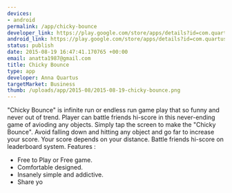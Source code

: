 ```yaml
--- 
devices: 
- android
permalink: /app/chicky-bounce
developer_link: https://play.google.com/store/apps/details?id=com.quartus.chickybounce
android_link: https://play.google.com/store/apps/details?id=com.quartus.chickybounce
status: publish
date: 2015-08-19 16:47:41.170765 +00:00
email: anatta1987@gmail.com
title: Chicky Bounce
type: app
developer: Anna Quartus
targetMarket: Business
thumb: /uploads/app/2015-08/2015-08-19-chicky-bounce.png
---
```


"Chicky Bounce" is infinite run or endless run game play that so funny and never out of trend.
Player can battle friends hi-score in this never-ending game of avioding any objects.
Simply tap the screen to make the "Chicky Bounce".
Avoid falling down and hitting any object and go far to increase your score.
Your score depends on your distance. Battle friends hi-score on leaderboard system.
Features :
* Free to Play or Free game.
* Comfortable designed.
* Insanely simple and addictive.
* Share yo
